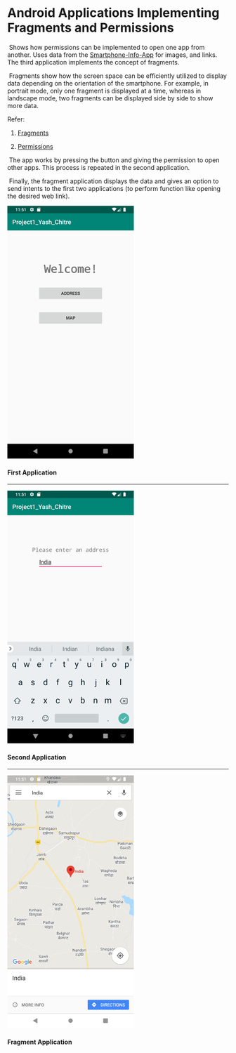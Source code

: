 # Android Applications Implementing Fragments and Permissions

​	Shows how permissions can be implemented to open one app from another. Uses data from the [Smartphone-Info-App](https://github.com/yashchitre03/Smartphone-Info-App) for images, and links. The third application implements the concept of fragments.

​	Fragments show how the screen space can be efficiently utilized to display data depending on the orientation of the smartphone. For example, in portrait mode, only one fragment is displayed at a time, whereas in landscape mode, two fragments can be displayed side by side to show more data.

Refer: 

1. [Fragments](https://developer.android.com/guide/components/fragments)

2. [Permissions](https://developer.android.com/guide/topics/permissions/overview)

​	The app works by pressing the button and giving the permission to open other apps. This process is repeated in the second application. 

​	Finally, the fragment application displays the data and gives an option to send intents to the first two applications (to perform function like opening the desired web link).

<img src="https://github.com/yashchitre03/Map-It/blob/master/Screenshot_1.png" alt="alt text" width="288" height="576">

#### First Application

-----------------------

<img src="https://github.com/yashchitre03/Map-It/blob/master/Screenshot_2.png" alt="alt text" width="288" height="576">

#### Second Application

---------------------------------------

<img src="https://github.com/yashchitre03/Map-It/blob/master/Screenshot_3.png" alt="alt text" width="288" height="576">

#### Fragment Application